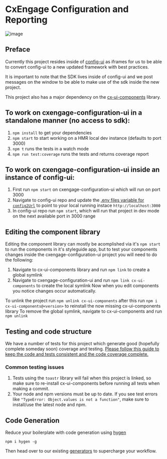 # CxEngage Configuration and Reporting

![image](https://user-images.githubusercontent.com/23345135/39488729-7d023510-4d59-11e8-9044-db7e3c372480.png)

## Preface
Currently this project resides inside of [config-ui](https://github.com/SerenovaLLC/config-ui)
as iframes for us to be able to convert config-ui to a new updated framework with best practices.

It is important to note that the SDK lives inside of config-ui and we post messages on the window to be able to make use of the sdk inside the new project.

This project also has a major dependency on the [cx-ui-components](https://github.com/SerenovaLLC/cx-ui-components) library.

## To work on cxengage-configuration-ui in a standalone manner (no access to sdk):
1. `npm install` to get your dependencies
2. `npm start` to start working on a HMR local dev instance (defaults to port 3000)
3. `npm t` runs the tests in a watch mode
4. `npm run test:coverage` runs the tests and returns coverage report

## To work on cxengage-configuration-ui inside an instance of config-ui:
1. First run `npm start` on cxengage-configuration-ui which will run on port 3000
2. Navigate to config-ui repo and update the [.env files variable for `config2Url`](https://github.com/SerenovaLLC/config-ui/blob/master/src/app/env.js#L6) to point to your local running instace `http://localhost:3000`
3. In config-ui repo run `npm start`, which will run that project in dev mode on the next available port in 3000 range

## Editing the component library
Editing the component library can mostly be acomplished via it's `npm start` to run the components in it's styleguide app,  but to test your components changes inside the cxengage-configuration-ui project you will need to do the following:
1. Navigate to cx-ui-components library and run `npm link` to create a global symlink
2. Navigate to cxengage-configuration-ui and run `npm link cx-ui-components` to create the local symlink
Now when you edit components you notice changes occur automatically.

To unlink the project run `npm unlink cx-ui-components` after this run `npm i cx-ui-components@<version>` to reinstall the now missing cx-ui-components library
To remove the global symlink, navigate to cx-ui-components and run `npm unlink`

## Testing and code structure
We have a number of tests for this project which generate good (hopefully complete someday soon) coverage and testing. [Please follow this guide to keep the code and tests consistent and the code coverage complete.](docs/TESTING_AND_CODE_STRUCTURE.md)

### Common testing issues
1. Tests using the `toastr` library will fail when this project is linked, so make sure to re-install cx-ui-components before running all tests when making a commit.
2. Your node and npm versions must be up to date. If you see test errors like `"TypeError: Object.values is not a function"`, make sure to install/use the latest node and npm.

## Code Generation
Reduce your boilerplate with code generation using [hygen](http://www.hygen.io/quick-start)
```
npm i hygen -g
```
Then head over to our existing [generators](docs/CODE_GENERATION.md) to supercharge your workflow.
